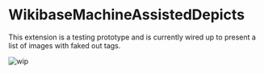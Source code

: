 # WikibaseMachineAssistedDepicts

This extension is a testing prototype and is currently wired up to present a list of images with faked out tags.

![wip](https://user-images.githubusercontent.com/3143487/63376423-9f564600-c342-11e9-9278-36a288c6b195.gif)
